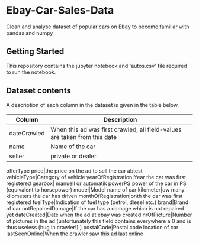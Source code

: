 # Ebay-Car-Sales-Data
Clean and analyse dataset of popular cars on Ebay to become familiar with pandas and numpy
## Getting Started
This repository contains the jupyter notebook and 'autos.csv' file required to run the notebook.
## Dataset contents

A description of each column in the dataset is given in the table below.

Column|Description
---|---
dateCrawled|When this ad was first crawled, all field-values are taken from this date
name|Name of the car
seller|private or dealer
offerType
price|the price on the ad to sell the car
abtest
vehicleType|Category of vehicle
yearOfRegistration|Year the car was first registered
gearbox| manuell or automatik
powerPS|power of the car in PS (equivalent to horsepower)
model|Model name of car
kilometer|ow many kilometers the car has driven
monthOfRegistration|onth the car was first registered
fuelType|Indication of fuel type (petrol, diesel etc.)
brand|Brand of car
notRepairedDamage|If the car has a damage which is not repaired yet
dateCreated|Date when the ad at ebay was created
nrOfPicture|Number of pictures in the ad (unfortunately this field contains everywhere a 0 and is thus useless (bug in crawler!) )
postalCode|Postal code location of car
lastSeenOnline|When the crawler saw this ad last online

